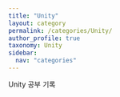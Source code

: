 ```yaml
---
title: "Unity"
layout: category
permalink: /categories/Unity/
author_profile: true
taxonomy: Unity
sidebar:
  nav: "categories"
---
```

Unity 공부 기록
